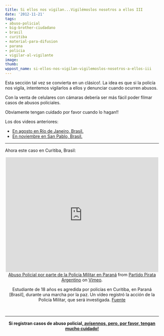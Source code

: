 ```yaml
---
title: Si ellos nos vigilan...Vigilémoslos nosotros a ellos III
date: '2012-11-21'
tags:
- abuso-policial
- big-brother-ciudadano
- brasil
- curitiba
- material-para-difusion
- parana
- policia
- vigilar-al-vigilante
image: 
thumb: 
wppost_name: si-ellos-nos-vigilan-vigilemoslos-nosotros-a-ellos-iii
---
```


Esta sección tal vez se convierta en un clásico!.
La idea es que si la policía nos vigila, intentemos vigilarlos a ellos y denunciar cuando ocurren abusos.

Con la venta de celulares con cámaras debería ser más fácil poder filmar casos de abusos policiales.

Obviamente tengan cuidado por favor cuando lo hagan!!

Los dos videos anteriores:
<ul>
	<li><a href="http://partidopirata.com.ar/5898/si-ellos-nos-vigilan-a-nosotros-nosotros-vigilemoslos-a-ellos">En agosto en Río de Janeiro, Brasil.</a></li>
	<li><a href="http://partidopirata.com.ar/7344/si-ellos-nos-vigilan-a-nosotros-nosotros-vigilemoslos-a-ellos-ii-gran-hermano-del-bien">En noviembre en San Pablo, Brasil.</a></li>
</ul>

<hr />

Ahora este caso en Curitiba, Brasil:

<center><iframe src="http://player.vimeo.com/video/54015974" height="375" width="500" allowfullscreen="" frameborder="0"></iframe><a href="http://vimeo.com/54015974">Abuso Policial por parte de la Policía Militar en Paraná</a> from <a href="http://vimeo.com/user3611990">Partido Pirata Argentino</a> on <a href="http://vimeo.com">Vimeo</a>.

Estudiante de 18 años es agredida por policías en Curitiba, en Paraná [Brasil], durante una marcha por la paz. Un vídeo registró la acción de la Policía Militar, que será investigada.
<a href="http://tvuol.uol.com.br/assistir.htm?video=video-flagra-policiais-agredirem-estudante-em-curitiba-04024C98366CDCC13326" target="_blank">Fuente </a>

</center>&nbsp;

<hr />
<p style="text-align: center;"><strong>Si registran casos de abuso policial,<a href="http://partidopirata.com.ar/contacto"> avísennos, pero, por favor, tengan mucho cuidado!</a></strong></p>
